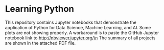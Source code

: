# Learning Python
This repository contains Jupyter notebooks that demonstrate the application of Python for Data Science, Machine Learning, and AI. Some plots are not showing properly. A workaround is to paste the GitHub Jupyter notebook link to http://nbviewer.jupyter.org/\n
The summary of all projects are shown in the attached PDF file.
